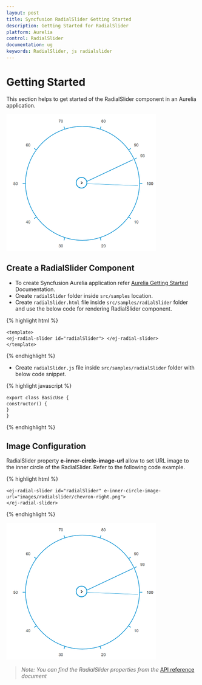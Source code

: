 ```yaml
---
layout: post
title: Syncfusion RadialSlider Getting Started
description: Getting Started for RadialSlider
platform: Aurelia
control: RadialSlider
documentation: ug
keywords: RadialSlider, js radialslider
---
```


# Getting Started

This section helps to get started of the RadialSlider component in an Aurelia application.

![Getting Started](Getting_Started_images/getting-started-img1.png)

## Create a RadialSlider Component

* To create Syncfusion Aurelia application refer [Aurelia Getting Started](https://help.syncfusion.com/aurelia/overview#getting-started) Documentation.
* Create `radialSlider` folder inside `src/samples` location.
* Create `radialSlider.html` file inside `src/samples/radialSlider` folder and use the below code for rendering RadialSlider component.

{% highlight html %}

    <template>
    <ej-radial-slider id="radialSlider"> </ej-radial-slider>
    </template>


{% endhighlight %}
 

* Create `radialSlider.js` file inside `src/samples/radialSlider` folder with below code snippet.

{% highlight javascript %}

    export class BasicUse {
    constructor() {    
    }
    }

{% endhighlight %}

## Image Configuration

RadialSlider property **e-inner-circle-image-url** allow to set URL image to the inner circle of the RadialSlider. Refer to the following code example.

{% highlight html %}

    <ej-radial-slider id="radialSlider" e-inner-circle-image-url="images/radialslider/chevron-right.png">
    </ej-radial-slider>

{% endhighlight %}

![Image Configuration](Getting_Started_images/getting-started-img1.png)

> _Note:_ _You can find the RadialSlider properties from the_ [API reference](https://help.syncfusion.com/api/js/ejradialslider) _document_


